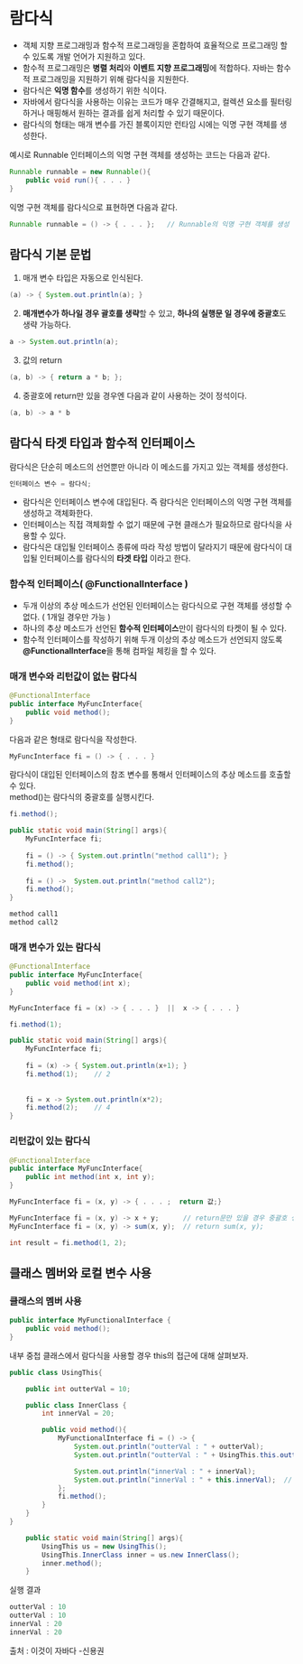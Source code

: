 # 람다식
- 객체 지향 프로그래밍과 함수적 프로그래밍을 혼합하여 효율적으로 프로그래밍 할 수 있도록 개발 언어가 지원하고 있다.
- 함수적 프로그래밍은 **병렬 처리**와 **이벤트 지향 프로그래밍**에 적합하다. 자바는 함수적 프로그래밍을 지원하기 위해 람다식을 지원한다.
- 람다식은 **익명 함수**를 생성하기 위한 식이다.
- 자바에서 람다식을 사용하는 이유는 코드가 매우 간결해지고, 컬렉션 요소를 필터링 하거나 매핑해서 원하는 결과를 쉽게 처리할 수 있기 때문이다.
- 람다식의 형태는 매개 변수를 가진 블록이지만 런타임 시에는 익명 구현 객체를 생성한다.

예시로 Runnable 인터페이스의 익명 구현 객체를 생성하는 코드는 다음과 같다.
```java
Runnable runnable = new Runnable(){
    public void run(){ . . . }
}
```

익명 구현 객체를 람다식으로 표현하면 다음과 같다.
```java
Runnable runnable = () -> { . . . };   // Runnable의 익명 구현 객체를 생성
```

## 람다식 기본 문법
1. 매개 변수 타입은 자동으로 인식된다. 
```java
(a) -> { System.out.println(a); }
```

2. **매개변수가 하나일 경우 괄호를 생략**할 수 있고, **하나의 실행문 일 경우에 중괄호**도 생략 가능하다.
```java
a -> System.out.println(a);
```

3. 값의 return
```java
(a, b) -> { return a * b; };
```

4. 중괄호에 return만 있을 경우엔 다음과 같이 사용하는 것이 정석이다.
```java
(a, b) -> a * b
```

## 람다식 타겟 타입과 함수적 인터페이스
람다식은 단순히 메소드의 선언뿐만 아니라 이 메소드를 가지고 있는 객체를 생성한다.

```java
인터페이스 변수 = 람다식;
```
- 람다식은 인터페이스 변수에 대입된다. 즉 람다식은 인터페이스의 익명 구현 객체를 생성하고 객체화한다.
- 인터페이스는 직접 객체화할 수 없기 때문에 구현 클래스가 필요하므로 람다식을 사용할 수 있다.
- 람다식은 대입될 인터페이스 종류에 따라 작성 방법이 달라지기 때문에 람다식이 대입될 인터페이스를 람다식의 **타겟 타입** 이라고 한다.


### 함수적 인터페이스( @FunctionalInterface )
- 두개 이상의 추상 메소드가 선언된 인터페이스는 람다식으로 구현 객체를 생성할 수 없다. ( 1개일 경우만 가능 )
- 하나의 추상 메소드가 선언된 **함수적 인터페이스**만이 람다식의 타켓이 될 수 있다.
- 함수적 인터페이스를 작성하기 위해 두개 이상의 추상 메소드가 선언되지 않도록 **@FunctionalInterface**을 통해 컴파일 체킹을 할 수 있다.


### 매개 변수와 리턴값이 없는 람다식
```java
@FunctionalInterface
public interface MyFuncInterface{
    public void method();
}
```

다음과 같은 형태로 람다식을 작성한다.
```java
MyFuncInterface fi = () -> { . . . }
```

람다식이 대입된 인터페이스의 참조 변수를 통해서 인터페이스의 추상 메소드를 호출할 수 있다.   
method()는 람다식의 중괄호를 실행시킨다.
```java
fi.method();
```


```java
public static void main(String[] args){
    MyFuncInterface fi;
    
    fi = () -> { System.out.println("method call1"); }
    fi.method();
    
    fi = () ->  System.out.println("method call2");
    fi.method();
}
```

```java
method call1
method call2
```


### 매개 변수가 있는 람다식
```java
@FunctionalInterface
public interface MyFuncInterface{
    public void method(int x);
}
```

```java
MyFuncInterface fi = (x) -> { . . . }  ||  x -> { . . . } 
```

```java
fi.method(1);
```


```java
public static void main(String[] args){
    MyFuncInterface fi;
    
    fi = (x) -> { System.out.println(x+1); }
    fi.method(1);    // 2
    
    
    fi = x -> System.out.println(x*2);
    fi.method(2);    // 4
}
```


### 리턴값이 있는 람다식

```java
@FunctionalInterface
public interface MyFuncInterface{
    public int method(int x, int y);
}
```

```java
MyFuncInterface fi = (x, y) -> { . . . ;  return 값;}
```

```java
MyFuncInterface fi = (x, y) -> x + y;      // return문만 있을 경우 중괄호 생략 가능
MyFuncInterface fi = (x, y) -> sum(x, y);  // return sum(x, y); 
```


```java
int result = fi.method(1, 2);
```



## 클래스 멤버와 로컬 변수 사용

### 클래스의 멤버 사용

```java
public interface MyFunctionalInterface {
    public void method();
}
```

내부 중첩 클래스에서 람다식을 사용할 경우 this의 접근에 대해 살펴보자.

```java
public class UsingThis{

    public int outterVal = 10;

    public class InnerClass {
        int innerVal = 20;

        public void method(){
            MyFunctionalInterface fi = () -> {
                System.out.println("outterVal : " + outterVal);
                System.out.println("outterVal : " + UsingThis.this.outterVal);  // 바깥 클래스에 접근하려면 클래스명.this 를 붙여줘야 한다.

                System.out.println("innerVal : " + innerVal);
                System.out.println("innerVal : " + this.innerVal);  // 람다식 내부에서 쓰이는 this는 람다식을 포함하는 클래스에 접근한다.
            };
            fi.method();
        }
    }
}
```

```java
    public static void main(String[] args){
        UsingThis us = new UsingThis();
        UsingThis.InnerClass inner = us.new InnerClass();
        inner.method();
    }
```

실행 결과
```java
outterVal : 10
outterVal : 10
innerVal : 20
innerVal : 20
```





출처 : 이것이 자바다 -신용권